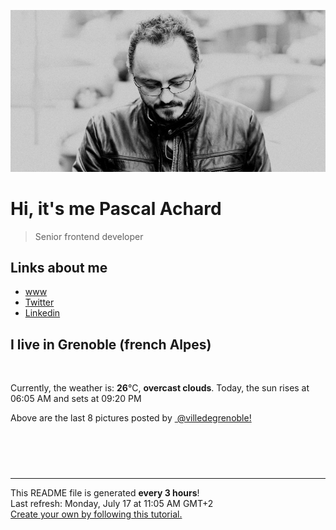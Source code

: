 ![Pascal Achard](./images/photo-pascal-achard.jpg)
# Hi, it's me Pascal Achard
> Senior frontend developer

## Links about me
- [www](https://www.pascal-achard.com)
- [Twitter](https://twitter.com/botmaster)
- [Linkedin](http://www.linkedin.com/in/pascal-achard)


## I live in Grenoble (french Alpes)
<img src="https://openweathermap.org/img/wn/04d@2x.png" alt="">

Currently, the weather is: **26**°C, **overcast clouds**.
Today, the sun rises at 06:05 AM and sets at 09:20 PM

Above are the last 8 pictures posted by <a href="https://www.instagram.com/villedegrenoble/" target="_blank"><img alt="" src="https://upload.wikimedia.org/wikipedia/commons/thumb/e/e7/Instagram_logo_2016.svg/1024px-Instagram_logo_2016.svg.png" width="20"/> @villedegrenoble!</a>

<p style="display: flex; flex-wrap: wrap; gap: 20px;">
        <img src="https://cdn1.picuki.com/hosted-by-instagram/q/0exhNuNYnjBGZDHIdN5WmL9I2Pk2GAlRNecaS7j0nyZiNxIsbHWB58ltwdGn%7C%7CDh6Kwh9HS+Lfzlh4Y0uV11ZZFV9O0DfT7KBSD9S6KqeXYCj2zVg%7C%7CJRpkbk9KnIaYHGu8sMqOzjYMTIfQeoEH%7C%7Cb2rvUT+vvwbTYNpi2TNLxCyQlWotfpUrJy9ZRzt52U1h+189JldAJZ+jtvdBFundPZlTIeAf3+Idp1orN2S%7C%7CkKhtAKv6K%7C%7C1SO2ECMseW16GX6Rv5+HoOAAuiDpYGhpqzDheKc4EEMWggjjhAcctaYeoKOFbKxV5tEzvbjPCmMDUjFKiCU%7C%7Ck8SqtQLsSUHv3EBQnjeel%7C%7CW+eqN29qrRI9C2B%7C%7CLM1BKSW72NTJpZYm4YLt3GRU2Rbf23KtlghqYCCK1+3AmlwFSHJ6XVmhx0WWMeoWHSXLFSBcKTx5C3+3ON2j%7C%7Cd9VNt.jpeg" alt="" width="200"/>
        <img src="https://cdn1.picuki.com/hosted-by-instagram/q/0exhNuNYnjBGZDHIdN5WmL9I2Pk2GAlRNucaS7j0nyZiNxIsbHWB58ltwdev%7C%7CDlyKw1oASyLfzlg5IIoVVlWZFR6O0zZTreBTTtX6aWRXICl1zBu8Jdkl7g9LHcbYnGm8cMvOzjYMTIfQeoEH%7C%7Cb2rvUW+%7C%7C7wbTYNpi2TNLxCyQlWotfpUrJy9ZRzt52U1h+189JldAJZ+jtvdBFundPZlTIeAf3+Idp1orN2S%7C%7CkKhtAKv6K81SO2ECMseW16GX6Rv5+HoOAAuiDpYGhpqzfheKc4EEMWggizsB8SiNQNqqGDO6xVlNM1s4zzCmMDUjFKiCU%7C%7Ck8SqtgLsSUHv3EBQnjeel%7C%7CW+eqN29qrRI9DEYdn93SPoPrnJRbVvBC1dBP73X12ELqLvUttVkdx%7C%7CBfBWz2uKylWxLYrVmhx0WWMeoWyvLcMiBcKTx5C3+3ON2j%7C%7Cd9VNt.jpeg" alt="" width="200"/>
        <img src="https://cdn1.picuki.com/hosted-by-instagram/q/0exhNuNYnjBGZDHIdN5WmL9I2Pk2GAlRNucaS7j0nyZiNxIsbHWB58ltwdev%7C%7CDlyKw1oASyLfzlg5IMvV1VXZFR6O0zZQbaOTTtX6aWZVYCq1DVi8pZkl7YzLHcbZneq%7C%7CsIkOzjYMTIfQeoEH%7C%7Cb2rvUR%7C%7CuXrbzUbozCRZdsW2yIfu9OjZ6ckn9cf7KG4iF+44ooiMDxN4Gosak8ktdKO52hEWvrxfMh2pqV5CLkJnoE65ezRmCSsTDx6KChBGTOgtYPCwtEJqSbvUzYK326sZpFiDnNTtWH9shI8760BudShZJpM+N8ZkObUT2RaCCE+4RtmzcTtqALLSzeu3mR703KF6qm9eMwRtbjjCb7PGNXQmBiXeuOHOq9aSiMsUeiDSnP7H%7C%7CLwCM0EwN9tRaxv83%7C%7Czzwi+S6P92E4pBmYf12I=.jpeg" alt="" width="200"/>
        <img src="https://cdn1.picuki.com/hosted-by-instagram/q/0exhNuNYnjBGZDHIdN5WmL9I2Pk2GAlRNecaS7j0nyZiNxIsbHWB58ltwdGn%7C%7CDh6Kwh9HS+Lfzpp44gqUFVZZFp+OUzXT7WITDtX6aqZUICq0zNk%7C%7CJZnkL8yLXcebHKp8cIrOzjYMTIfQeoEH%7C%7Cb2rvUV8PvwazQFuDSQNOUtzCVG%7C%7CMm0X51wm8Qf8fTT0FOzv9R3GzNJzWM1eUAmscnbrSgLUbr2Ptl78ewmCLECi4kD6ezqlWu2FHlsRGB9KDOertaQzr5Fui3rSzow+DyCSqtvHRsNin2wpDcJ68Eg3rTzcohp1KMZnpGGTzYQfU1KhjUok5e%7C%7CynSAPSam1x4Ck1%7C%7CyxJGpRu90kJi9H8rOBOK%7C%7C5XeSUYPzO5VkXy8qGuzSZXXFK9eJU+NuxrR+FOl%7C%7CkVGwrVDpVuXQjDFVQgpEgAuYBZYtG%7C%7C%7C%7COkfvy.jpeg" alt="" width="200"/>
        <img src="https://cdn1.picuki.com/hosted-by-instagram/q/0exhNuNYnjBGZDHIdN5WmL9I2Pk2GAlRNucaS7j0nyZiNxIsbHWB58ltwdev%7C%7CDlyKw1oASyLfzpo4IoqUVRVZFR6OETaQLGBTTdV5qufXICn1DVm9pJikbgzKXAaY3+v9MQrOzjYMTIfQeoEH%7C%7Cb2rvUW+%7C%7CjwbTYDoC2TNLJEyQlWotfpUrJy9ZRxt52U1h+189JldHt1%7C%7CGgeLF11q9PJvjsNTvX9fMh4sq4jC+VCjMkEpensmCG2X2MvbyhBGTOguYrVwr9T02XXejYH9GmkGrMoGnwZl1mcsSUIk7R2kKC4Ytor3Po17IH4fTcED3tKhjVPsdK+lCGQPy38mUxanjCD%7C%7CZK3UM8grpDUDKGuf4%7C%7Cl%7C%7CRb3VJzJMK5PbX9CVevEUFONNtS7Pf8Pz75kKv527knz%7C%7CwPgIuTWhEEnUBMMvDqIM4F5R6DFxvzxpiE=.jpeg" alt="" width="200"/>
        <img src="https://cdn1.picuki.com/hosted-by-instagram/q/0exhNuNYnjBGZDHIdN5WmL9I2Pk2GAlRNucaS7j0nyZiNxIsbHWB58ltwdev%7C%7CDlyKw1oASyLfztl5oojWFRRZFV6NELdQb2ISDxQ7KmaXICh1Tdu9ZFhnbo8KXQdYHGn9sErOzjYMTIfQeoEH%7C%7Cb2rvUX5v7paCgAoTfDW+AB3HtYocSbXfMgjK4u4Z2PlBbs5ZclJTpY82ZvIkU%7C%7CrYmX+HQMUvW+NMx3oa85SLIYzPgL6NDtmjHlQD1yPVFwFA+QsoicheM2yDXFfDw6+XKGf+Q4NQE9qhO+sxtsk6Mf2YbyI6xM+N8Z96PUTjtQEjktqBwzwMSCtiXuQ0S962ZBkW7k7+OBaMoElJLaAKaKQoi7nhLxVuXEG+xKDS1YKuX7UVfdAbO5ApUPwqkWTqkX8xiK%7C%7CgWCZ7nwgUtzV2Ae1Q==.jpeg" alt="" width="200"/>
        <img src="https://cdn1.picuki.com/hosted-by-instagram/q/0exhNuNYnjBGZDHIdN5WmL9I2Pk2GAlRNucaS7j0nyZiNxIsbHWB58ltwdev%7C%7CDlyKw1oASyLfzpm4owtVFxZZFdzNEzXQLSPRT9U7K6RUoCj1TVv9pRokrc9KnYWbHev88YvOzjYMTIfQeoEH%7C%7Cbx7a8Koru5A2MGo1zRMrBC0GAG4fy3UPI7mslm3ayEv0Pxto0%7C%7CNylL9XkgKQcursrV%7C%7CndYEvL+M4Byp6JzSPkCj9ND1OHtpCa5BTB7Kz44KD6chYTJnLMMrhTAYBNs6zKNRIgDd0sftk+R8RM1v9EPp7TzN916+N8ZkIGRT2UFAjsm8lJhmMntxxzsbkGdjU0CkG6L8OKGUfQ1vrvdINjJDYzu73SYZ47SMIMfSypWMMjySQyOGNyxQcdcy90bPqAZhwmUtjmzd4%7C%7Cn1RcsXDcZ1mDd.jpeg" alt="" width="200"/>
        <img src="https://cdn1.picuki.com/hosted-by-instagram/q/0exhNuNYnjBGZDHIdN5WmL9I2Pk2GAlRNecaS7j0nyZiNxIsbHWB58ltwdGn%7C%7CDh6Kwh9HS+Lfzpo4YsrU1tSZFB%7C%7CPkXZSbyATDZV76+bXYCh0jJv8J9lkLY0LHYaZ3+n98UsOzjYMTIfQeoEH%7C%7Cb2rvUV%7C%7CPPwajIFuDWWNOUtzCVG%7C%7CMm0X51wm8Rm3ayEv0Pxto0%7C%7CNylL9XkgKQcursrV%7C%7CndbEvL+M4Byp6JzSPkCj9ND1OHtpCa5BTB7Kj84KD6chYTJnLNS1TPhJyRhy1atTIgDEF0HjUCW8RM1v9EPp7TzN916+98ZkIGRT2UFAjsm8lJhmMntxxzsbkL%7C%7CzWhFlXGK0oS6WOsHvJfIJNiIQ9TiwSzLYbD%7C%7CIZN8cioZOK3FYUbZEN+xQcdcy90bPq1o8nvttjmzd4%7C%7Cn1RcsXDcZ1mDd.jpeg" alt="" width="200"/>
</p>

------------
<p>This README file is generated <b>every 3 hours</b>!
    <br />Last refresh: Monday, July 17 at 11:05 AM GMT+2
    <br /><a href="https://medium.com/@th.guibert/how-to-create-a-self-updating-readme-md-for-your-github-profile-f8b05744ca91">Create your own by following this tutorial.</a>
</p>
<p><a href="https://github.com/botmaster/botmaster/actions/workflows/main.yaml"><img alt="" src="https://github.com/botmaster/botmaster/actions/workflows/main.yaml/badge.svg" /></a></p>

